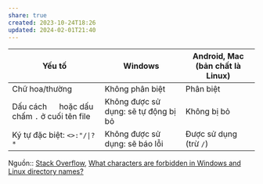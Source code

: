 ```yaml
---
share: true
created: 2023-10-24T18:26
updated: 2024-02-01T21:40
---
```



| Yếu tố                                         | Windows                              | Android, Mac (bản chất là Linux) |
| ---------------------------------------------- | ------------------------------------ | -------------------------------- |
| Chữ hoa/thường                                 | Không phân biệt                      | Phân biệt                        |
| Dấu cách `  ` hoặc dấu chấm `.` ở cuối tên file | Không được sử dụng: sẽ tự động bị bỏ | Không bị bỏ                      |
| Ký tự đặc biệt: `<>:"/\|?*`                    | Không được sử dụng: sẽ báo lỗi       | Được sử dụng (trừ `/`)           |

Nguồn:: [Stack Overflow](%E2%9C%8D%EF%B8%8F%20L%E1%BA%ADp%20tr%C3%ACnh/%CE%9E%20Ngu%E1%BB%93n%20v%C3%A0%20t%C3%A0i%20nguy%C3%AAn%20h%E1%BB%97%20tr%E1%BB%A3/%CE%9E%20Ngu%E1%BB%93n/Stack%20Overflow.md), [What characters are forbidden in Windows and Linux directory names?](https://stackoverflow.com/q/1976007/3416774)
